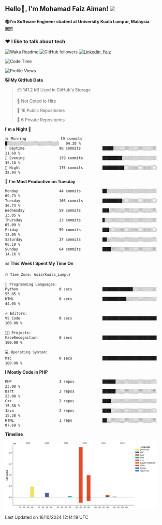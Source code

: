<h2> Hello👋, I'm Mohamad Faiz Aiman! <img src="https://media.giphy.com/media/12oufCB0MyZ1Go/giphy.gif" width="50"></h2>

#### 📚I'm Software Engineer student at University Kuala Lumpur, Malaysia 🇲🇾
###  ❤️ I like to talk about tech 


![Waka Readme](https://github.com/anmol098/anmol098/workflows/Waka%20Readme/badge.svg)
![GitHub followers](https://img.shields.io/github/followers/faizaiman?label=Follow&style=social)
[![Linkedin: Faiz](https://img.shields.io/badge/-Faiz-blue?style=flat-square&logo=Linkedin&logoColor=white&link=https://www.linkedin.com/in/mohamad-faiz-aiman-623747192/)](https://www.linkedin.com/in/mohamad-faiz-aiman-623747192/)

<!--START_SECTION:waka-->
![Code Time](http://img.shields.io/badge/Code%20Time-220%20hrs%208%20mins-blue)

![Profile Views](http://img.shields.io/badge/Profile%20Views-0-blue)

**🐱 My GitHub Data** 

> 📦 141.2 kB Used in GitHub's Storage 
 > 
> 🚫 Not Opted to Hire
 > 
> 📜 16 Public Repositories 
 > 
> 🔑 6 Private Repositories 
 > 
**I'm a Night 🦉** 

```text
🌞 Morning                19 commits          █░░░░░░░░░░░░░░░░░░░░░░░░   04.20 % 
🌆 Daytime                98 commits          █████░░░░░░░░░░░░░░░░░░░░   21.68 % 
🌃 Evening                159 commits         █████████░░░░░░░░░░░░░░░░   35.18 % 
🌙 Night                  176 commits         ██████████░░░░░░░░░░░░░░░   38.94 % 
```
📅 **I'm Most Productive on Tuesday** 

```text
Monday                   44 commits          ██░░░░░░░░░░░░░░░░░░░░░░░   09.73 % 
Tuesday                  166 commits         █████████░░░░░░░░░░░░░░░░   36.73 % 
Wednesday                59 commits          ███░░░░░░░░░░░░░░░░░░░░░░   13.05 % 
Thursday                 23 commits          █░░░░░░░░░░░░░░░░░░░░░░░░   05.09 % 
Friday                   59 commits          ███░░░░░░░░░░░░░░░░░░░░░░   13.05 % 
Saturday                 37 commits          ██░░░░░░░░░░░░░░░░░░░░░░░   08.19 % 
Sunday                   64 commits          ████░░░░░░░░░░░░░░░░░░░░░   14.16 % 
```


📊 **This Week I Spent My Time On** 

```text
🕑︎ Time Zone: Asia/Kuala_Lumpur

💬 Programming Languages: 
Python                   0 secs              ██████████████░░░░░░░░░░░   55.05 % 
HTML                     0 secs              ███████████░░░░░░░░░░░░░░   44.95 % 

🔥 Editors: 
VS Code                  0 secs              █████████████████████████   100.00 % 

🐱‍💻 Projects: 
FaceRecognition          0 secs              █████████████████████████   100.00 % 

💻 Operating System: 
Mac                      0 secs              █████████████████████████   100.00 % 
```

**I Mostly Code in PHP** 

```text
PHP                      3 repos             ██████░░░░░░░░░░░░░░░░░░░   23.08 % 
Dart                     3 repos             ██████░░░░░░░░░░░░░░░░░░░   23.08 % 
C++                      2 repos             ████░░░░░░░░░░░░░░░░░░░░░   15.38 % 
Java                     2 repos             ████░░░░░░░░░░░░░░░░░░░░░   15.38 % 
HTML                     1 repo              ██░░░░░░░░░░░░░░░░░░░░░░░   07.69 % 
```



**Timeline**

![Lines of Code chart](https://raw.githubusercontent.com/faizaiman/faizaiman/main/assets/bar_graph.png)


 Last Updated on 16/10/2024 12:14:19 UTC
<!--END_SECTION:waka-->
